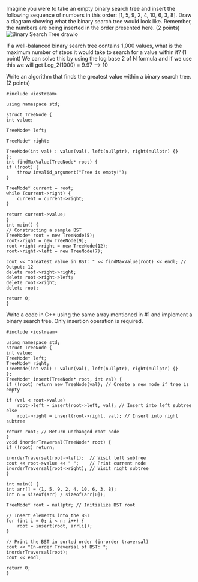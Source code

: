 Imagine you were to take an empty binary search tree and insert the following sequence of numbers in this order: [1, 5, 9, 2, 4, 10, 6, 3, 8]. Draw a diagram showing what the binary search tree would look like. Remember, the numbers are being inserted in the order presented here. (2 points)
![Binary Search Tree drawio](https://github.com/user-attachments/assets/70d0f4a9-c57b-47ef-ac57-8740abeb748c)

If a well-balanced binary search tree contains 1,000 values, what is the maximum number of steps it would take to search for a value within it? (1 point)
We can solve this by using the log base 2 of N formula and if we use this we will get Log_2(1000) = 9.97 --> 10

Write an algorithm that finds the greatest value within a binary search tree. (2 points)

    #include <iostream>

    using namespace std;
    
    struct TreeNode {    
    int value;
    
    TreeNode* left;
    
    TreeNode* right;
    
    TreeNode(int val) : value(val), left(nullptr), right(nullptr) {}
    };
    int findMaxValue(TreeNode* root) {
    if (!root) {
        throw invalid_argument("Tree is empty!");
    }
    
    TreeNode* current = root;
    while (current->right) {
        current = current->right; 
    }
    
    return current->value; 
    }
    int main() {
    // Constructing a sample BST
    TreeNode* root = new TreeNode(5);
    root->right = new TreeNode(9);
    root->right->right = new TreeNode(12);
    root->right->left = new TreeNode(7);

    cout << "Greatest value in BST: " << findMaxValue(root) << endl; // Output: 12
    delete root->right->right;
    delete root->right->left;
    delete root->right;
    delete root;

    return 0;
    }
Write a code in C++ using the same array mentioned in #1 and implement a binary search tree. Only insertion operation is required.

    #include <iostream>

    using namespace std;
    struct TreeNode {
    int value;
    TreeNode* left;
    TreeNode* right;
    TreeNode(int val) : value(val), left(nullptr), right(nullptr) {}
    };
    TreeNode* insert(TreeNode* root, int val) {
    if (!root) return new TreeNode(val); // Create a new node if tree is empty
    
    if (val < root->value)
        root->left = insert(root->left, val); // Insert into left subtree
    else
        root->right = insert(root->right, val); // Insert into right subtree

    return root; // Return unchanged root node 
    }
    void inorderTraversal(TreeNode* root) {
    if (!root) return;
    
    inorderTraversal(root->left);  // Visit left subtree
    cout << root->value << " ";    // Print current node
    inorderTraversal(root->right); // Visit right subtree
    }

    int main() {
    int arr[] = {1, 5, 9, 2, 4, 10, 6, 3, 8};
    int n = sizeof(arr) / sizeof(arr[0]);

    TreeNode* root = nullptr; // Initialize BST root

    // Insert elements into the BST
    for (int i = 0; i < n; i++) {
        root = insert(root, arr[i]);
    }

    // Print the BST in sorted order (in-order traversal)
    cout << "In-order Traversal of BST: ";
    inorderTraversal(root);
    cout << endl;

    return 0;
    }

